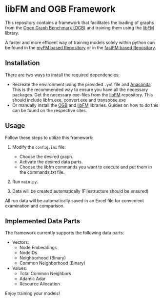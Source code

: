 # libFM and OGB Framework

This repository contains a framework that facilitates the loading of graphs from the [Open Graph Benchmark (OGB)](https://ogb.stanford.edu/) and training them using the [libFM](https://github.com/srendle/libfm) library.

A faster and more efficent way of training models solely within python can be found in the [myFM based Repository](https://github.com/dautenrieth/Masterthesis_myfm) or in the [fastFM based Repository](https://github.com/dautenrieth/Masterthesis_fastfm).

## Installation

There are two ways to install the required dependencies:

- Recreate the environment using the provided `.yml` file and [Anaconda](https://www.anaconda.com/download). This is the recommended way to ensure you have all the necessary packages. Get the necessary exe-files from the [libFM](https://github.com/srendle/libfm) repository. This should include libfm.exe, convert.exe and transpose.exe
- Or manually install the [OGB](https://ogb.stanford.edu/docs/home/) and [libFM](https://github.com/srendle/libfm) libraries. Guides on how to do this can be found on the respective sites.

## Usage

Follow these steps to utilize this framework:

1. Modify the `config.ini` file:
   - Choose the desired graph.
   - Activate the desired data parts.
   - Choose the libfm commands you want to execute and put them in the commands.txt file.

2. Run `main.py`.

3. Data will be created automatically (Filestructure should be ensured)

All run data will be automatically saved in an Excel file for convenient examination and comparison.

## Implemented Data Parts

The framework currently supports the following data parts:

- Vectors:
  - Node Embeddings
  - NodeIDs
  - Neighborhood (Binary)
  - Common Neighborhood (Binary)
- Values:
  - Total Common Neighbors
  - Adamic Adar
  - Resource Allocation

Enjoy training your models!